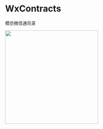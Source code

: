 # WxContracts
模仿微信通讯录


<img src="https://upload-images.jianshu.io/upload_images/9184545-1a4455838a8af392.gif" width="300" hegiht="700" align=left />
